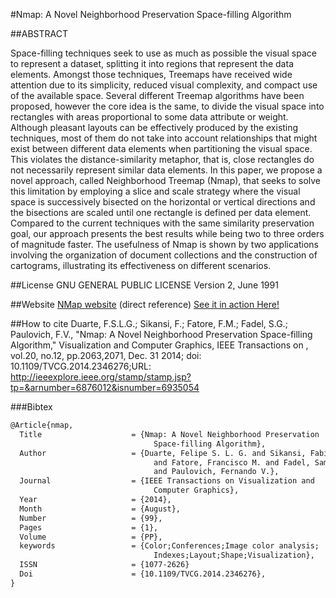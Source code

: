 #Nmap: A Novel Neighborhood Preservation Space-filling Algorithm



##ABSTRACT

Space-filling techniques seek to use as much as possible the visual space to represent a dataset, splitting it into regions that represent the data elements. Amongst those techniques, Treemaps have received wide attention due to its simplicity, reduced visual complexity, and compact use of the available space. Several different Treemap algorithms have been proposed, however the core idea is the same, to divide the visual space into rectangles with areas proportional to some data attribute or weight. Although pleasant layouts can be effectively produced by the existing techniques, most of them do not take into account relationships that might exist between different data elements when partitioning the visual space. This violates the distance-similarity metaphor, that is, close rectangles do not necessarily represent similar data elements. In this paper, we propose a novel approach, called Neighborhood Treemap (Nmap), that seeks to solve this limitation by employing a slice and scale strategy where the visual space is successively bisected on the horizontal or vertical directions and the bisections are scaled until one rectangle is defined per data element. Compared to the current techniques with the same similarity preservation goal, our approach presents the best results while being two to three orders of magnitude faster. The usefulness of Nmap is shown by two applications involving the organization of document collections and the construction of cartograms, illustrating its effectiveness on different scenarios.

##License
GNU GENERAL PUBLIC LICENSE Version 2, June 1991

##Website
[NMap website](http://nmap.vicg.icmc.usp.br/) (direct reference)
[See it in action Here!](http://nmap.vicg.icmc.usp.br/demo)

##How to cite
Duarte, F.S.L.G.; Sikansi, F.; Fatore, F.M.; Fadel, S.G.; Paulovich, F.V., "Nmap: A Novel Neighborhood Preservation Space-filling Algorithm," Visualization and Computer Graphics, IEEE Transactions on , vol.20, no.12, pp.2063,2071, Dec. 31 2014; doi: 10.1109/TVCG.2014.2346276;URL: http://ieeexplore.ieee.org/stamp/stamp.jsp?tp=&arnumber=6876012&isnumber=6935054

###Bibtex
```tex
@Article{nmap,
  Title                    = {Nmap: A Novel Neighborhood Preservation 
                                Space-filling Algorithm},
  Author                   = {Duarte, Felipe S. L. G. and Sikansi, Fabio H.  G.
                                and Fatore, Francisco M. and Fadel, Samuel G. 
                                and Paulovich, Fernando V.},
  Journal                  = {IEEE Transactions on Visualization and 
                                Computer Graphics},
  Year                     = {2014},
  Month                    = {August},
  Number                   = {99},
  Pages                    = {1},
  Volume                   = {PP},
  keywords                 = {Color;Conferences;Image color analysis;
                                Indexes;Layout;Shape;Visualization}, 
  ISSN                     = {1077-2626}
  Doi                      = {10.1109/TVCG.2014.2346276},
}
```
